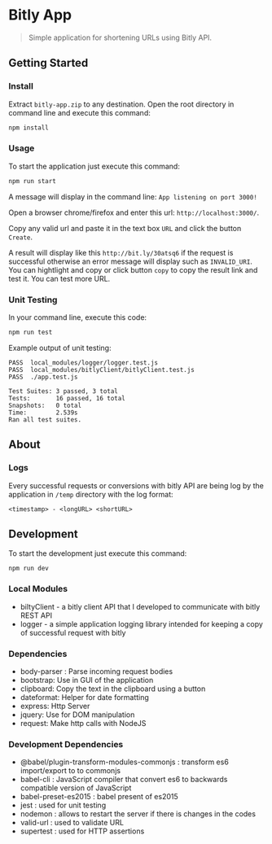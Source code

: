 

# Bitly App

> Simple application for shortening URLs using Bitly API. 

## Getting Started
### Install
Extract `bitly-app.zip` to any destination. Open the root directory in command line and execute this command:

  ```sh
npm install
```

### Usage
To start the application just execute this command:
```sh
npm run start
```
A message will display in the command line: `App listening on port 3000!`

Open a browser chrome/firefox and enter this url: `http://localhost:3000/`.
 
Copy any valid url and paste it in the text box `URL` and click the button `Create`.

A result will display like this `http://bit.ly/30atsq6` if the request is successful otherwise an error message will display such as `INVALID_URI`. You can hightlight and copy or click button `copy` to copy the result link and test it. You can test more URL.

### Unit Testing

In your command line, execute this code:
 ```sh
npm run test
```
Example output of unit testing:
 ```
PASS  local_modules/logger/logger.test.js
PASS  local_modules/bitlyClient/bitlyClient.test.js
PASS  ./app.test.js

Test Suites: 3 passed, 3 total
Tests:       16 passed, 16 total
Snapshots:   0 total
Time:        2.539s
Ran all test suites.
```

## About
### Logs

Every successful requests or conversions with bitly API are being log by the application in `/temp` directory with the log format:
 ```
 <timestamp> - <longURL> <shortURL>
```

## Development
To start the development just execute this command:
 ```
npm run dev
```
### Local Modules
- biltyClient - a bitly client API that I developed to communicate with bitly REST API
- logger - a simple application logging library intended for keeping a copy of successful request with bitly

### Dependencies
- body-parser : Parse incoming request bodies
- bootstrap: Use in GUI of the application
- clipboard: Copy the text in the clipboard using a button
- dateformat: Helper for date formatting
- express: Http Server
- jquery: Use for DOM manipulation
- request: Make http calls with NodeJS

### Development Dependencies
- @babel/plugin-transform-modules-commonjs : transform es6 import/export to to commonjs
- babel-cli : JavaScript compiler that convert es6 to backwards compatible version of JavaScript 
- babel-preset-es2015 : babel present of es2015
- jest : used for unit testing
- nodemon : allows to restart the server if there is changes in the codes
- valid-url : used to validate URL
- supertest : used for HTTP assertions
